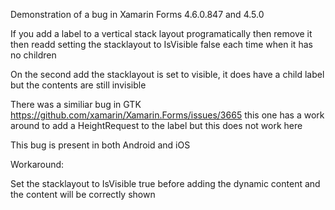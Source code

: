 Demonstration of a bug in Xamarin Forms 4.6.0.847 and 4.5.0

If you add a label to a vertical stack layout programatically then remove it then readd setting the stacklayout to IsVisible false each time when it has no children

On the second add the stacklayout is set to visible, it does have a child label but the contents are still invisible

There was a similiar bug in GTK https://github.com/xamarin/Xamarin.Forms/issues/3665 this one has a work around to add a HeightRequest to the label but this does not work here

This bug is present in both Android and iOS

Workaround:

Set the stacklayout to IsVisible true before adding the dynamic content and the content will be correctly shown
